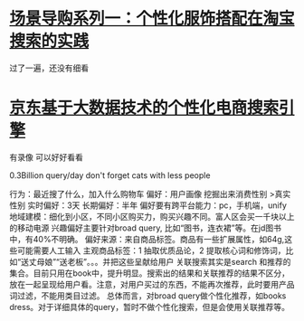 # [场景导购系列一：个性化服饰搭配在淘宝搜索的实践](https://yq.aliyun.com/articles/431602?spm=a2c4e.11153959.0.0.48ed6aa6WEsQwT)

过了一遍，还没有细看



# [京东基于大数据技术的个性化电商搜索引擎](http://www.infoq.com/cn/presentations/jingdong-personalized-search-engine-based-on-big-data-technology)
有录像 可以好好看看

0.3Billion query/day 
don't forget cats with less people

行为：最近搜了什么，加入什么购物车
偏好：用户画像
挖掘出来消费性别 >真实性别
实时偏好：3天 长期偏好：半年
偏好要有跨平台能力：pc，手机端，unify
地域建模：细化到小区，不同小区购买力，购买兴趣不同。富人区会买一千块以上的移动电源
兴趣偏好主要针对broad query, 比如“图书，连衣裙”等。在jd图书中，有40%不明确。
偏好来源：来自商品标签。商品有一些扩展属性，如64g,这些可能需要人工输入
主观商品标签：1 抽取优质品论，2 提取核心词和修饰词，比如“送丈母娘”“送老板”。。。并把这些呈献给用户
关联搜索其实是search 和推荐的集合。目前只用在book中，提升明显。搜索出的结果和关联推荐的结果不区分，放在一起呈现给用户看。注意，对用户买过的东西，不能再次推荐，此时要用产品词过滤，不能用类目过滤。
总体而言，对broad query做个性化推荐，如books dress。对于详细具体的query，暂时不做个性化搜索，但是会使用关联推荐等。

